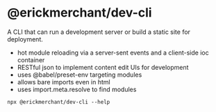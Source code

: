 # @erickmerchant/dev-cli

A CLI that can run a development server or build a static site for deployment.

- hot module reloading via a server-sent events and a client-side ioc container
- RESTful json to implement content edit UIs for development
- uses @babel/preset-env targeting modules
- allows bare imports even in html
- uses import.meta.resolve to find modules

```
npx @erickmerchant/dev-cli --help
```
